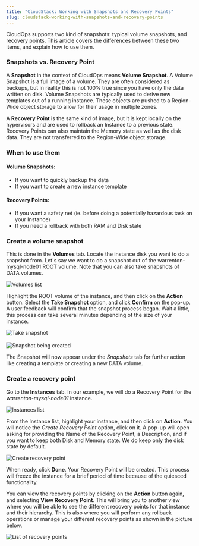 ```yaml
---
title: "CloudStack: Working with Snapshots and Recovery Points"
slug: cloudstack-working-with-snapshots-and-recovery-points
---
```



CloudOps supports two kind of snapshots: typical volume snapshots, and recovery points. This article covers the differences between these two items, and explain how to use them.

### Snapshots vs. Recovery Point

A **Snapshot** in the context of CloudOps means **Volume Snapshot**. A Volume Snapshot is a full image of a volume. They are often considered as backups, but in reality this is not 100% true since you have only the data written on disk. Volume Snapshots are typically used to derive new templates out of a running instance. These objects are pushed to a Region-Wide object storage to allow for their usage in multiple zones.

A **Recovery Point** is the same kind of image, but it is kept locally on the hypervisors and are used to rollback an Instance to a previous state. Recovery Points can also maintain the Memory state as well as the disk data. They are not transferred to the Region-Wide object storage.

### When to use them

#### Volume Snapshots:

- If you want to quickly backup the data
- If you want to create a new instance template

#### Recovery Points:

- If you want a safety net (ie. before doing a potentially hazardous task on your Instance)
- If you need a rollback with both RAM and Disk state

### Create a volume snapshot

This is done in the **Volumes** tab. Locate the instance disk you want to do a snapshot from. Let's say we want to do a snapshot out of the warrenton-mysql-node01 ROOT volume. Note that you can also take snapshots of DATA volumes.

![Volumes list](/assets/snapshots-recovery-points-en-1.jpeg)

Highlight the ROOT volume of the instance, and then click on the **Action** button. Select the **Take Snapshot** option, and click **Confirm** on the pop-up. A user feedback will confirm that the snapshot process began. Wait a little, this process can take several minutes depending of the size of your instance.

![Take snapshot](/assets/snapshots-recovery-points-en-2.jpeg) <br><br>
![Snapshot being created](/assets/snapshots-recovery-points-en-3.jpeg)

The Snapshot will now appear under the *Snapshots* tab for further action like creating a template or creating a new DATA volume.

### Create a recovery point

Go to the **Instances** tab. In our example, we will do a Recovery Point for the *warrenton-mysql-node01* instance.

![Instances list](/assets/snapshots-recovery-points-en-4.jpeg)

From the Instance list, highlight your instance, and then click on **Action**. You will notice the *Create Recovery Point* option, click on it. A pop-up will open asking for providing the Name of the Recovery Point, a Description, and if you want to keep both Disk and Memory state. We do keep only the disk state by default.

![Create recovery point](/assets/snapshots-recovery-points-en-5.jpeg)

When ready, click **Done**. Your Recovery Point will be created. This process will freeze the instance for a brief period of time because of the quiesced functionality.

You can view the recovery points by clicking on the **Action** button again, and selecting **View Recovery Point**. This will bring you to another view where you will be able to see the different recovery points for that instance and their hierarchy. This is also where you will perform any rollback operations or manage your different recovery points as shown in the picture below.

![List of recovery points](/assets/snapshots-recovery-points-en-6.jpeg)
